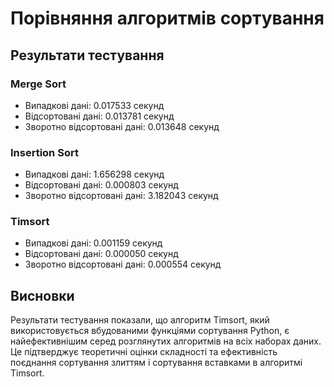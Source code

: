 # Порівняння алгоритмів сортування

## Результати тестування

### Merge Sort
- Випадкові дані: 0.017533 секунд
- Відсортовані дані: 0.013781 секунд
- Зворотно відсортовані дані: 0.013648 секунд

### Insertion Sort
- Випадкові дані: 1.656298 секунд
- Відсортовані дані: 0.000803 секунд
- Зворотно відсортовані дані: 3.182043 секунд

### Timsort
- Випадкові дані: 0.001159 секунд
- Відсортовані дані: 0.000050 секунд
- Зворотно відсортовані дані: 0.000554 секунд

## Висновки

Результати тестування показали, що алгоритм Timsort, який використовується вбудованими функціями сортування Python, є найефективнішим серед розглянутих алгоритмів на всіх наборах даних. Це підтверджує теоретичні оцінки складності та ефективність поєднання сортування злиттям і сортування вставками в алгоритмі Timsort.
